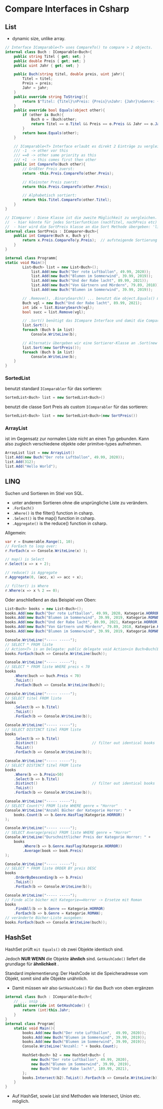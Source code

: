 # Compare Interfaces in Csharp

## List
- dynamic size, unlike array.
```cs
// Interface IComparable<T> uses CompareTo() to compare > 2 objects.
internal class Buch : IComparable<Buch>{
    public string Titel { get; set; }
    public double Preis { get; set; }
    public uint Jahr { get; set; }

    public Buch(string titel, double preis, uint jahr){
        Titel = titel;
        Preis = preis;
        Jahr = jahr;
    }
    public override string ToString(){
        return $"Titel: {Titel}\nPreis: {Preis}\nJahr: {Jahr}\nGenre: {Genre}\n";
    }
    public override bool Equals(object other){
        if (other is Buch){
            Buch o = (Buch)other;
            return Titel == o.Titel && Preis == o.Preis && Jahr == o.Jahr && Genre == o.Genre;
        }
        return base.Equals(other);
    }

    // IComparable<T> Interface erlaubt es direkt 2 Einträge zu vergleichen und damit direkt 'list.Sort()' aufzurufen.
    /// -1  -> other vor this
    /// ==0 -> other same priority as this
    /// +1  -> this comes first then other
    public int CompareTo(Buch other){
        // Größter Preis zuerst:
        return -this.Preis.CompareTo(other.Preis);

        // Kleinster Preis zuerst:
        return this.Preis.CompareTo(other.Preis);

        // Alphabetisch sortiert:
        return this.Titel.CompareTo(other.Titel);
    }
}

// IComparer : Diese Klasse ist die zweite Möglichkeit zu vergleichen. Mithilfe einer externen Klasse vom Typ IComparer<T>
//  - hier könnte für jedes Sortierfuntkion (nachTitel, nachPreis etc) eine gesonderte Sortierfunktion erstellt werden
//  - hier wird die SortPreis klasse an die Sort Methode übergeben: 'list.Sort(new SortPreis())'
internal class SortPreis : IComparer<Buch>{
    public int Compare(Buch x, Buch y){
        return x.Preis.CompareTo(y.Preis);  // aufsteigende Sortierung nach Preis
    }
}

internal class Programm{
static void Main(){
        List<Buch> list = new List<Buch>();
            list.Add(new Buch("Der rote Luftballon", 49.99, 2020));
            list.Add(new Buch("Blumen im Sommerwind", 39.99, 2019));
            list.Add(new Buch("Und der Rabe lacht", 89.99, 2021));
            list.Add(new Buch("Von Gärtnern und Mördern", 79.89, 2018));
            list.Add(new Buch("Blumen im Sommerwind", 39.99, 2019));

        // .Remove(), .BinarySearch() ... benutzt die object.Equals() methode. Um nicht nur die objekt pointer zu vergleichen überschreiben wir sie in der Klasse Buch
        Buch vgl = new Buch("Und der Rabe lacht", 89.99, 2021);
        int idx = list.BinarySearch(vgl);
        bool succ = list.Remove(vgl);

        // .Sort() benötigt das ICompare Interface und damit die CompareTo() Methode direkt in der Klasse Buch
        list.Sort();
        foreach (Buch b in list)
            Console.WriteLine(b);

        // Alternativ übergeben wir eine Sortierer-Klasse an .Sort(new sortierer):
        list.Sort(new SortPreis());
        foreach (Buch b in list)
            Console.WriteLine(b);
    }
}
```
### SortedList
benutzt standard `IComparabler` für das sortieren:
```cs
SortedList<Buch> list = new SortedList<Buch>()
```

benutzt die classe Sort Preis als custom `IComparabler` für das sortieren:
```cs
SortedList<Buch> list = new SortedList<Buch>(new SortPreis())
```

### ArrayList
ist im Gegensatz zur normalen Liste nicht an einen Typ gebunden. Kann also zugleich verschiedene objekte oder primitve-types aufnehmen.
```cs
ArrayList list = new ArrayList()
list.Add(new Buch("Der rote Luftballon", 49.99, 2020));
list.Add(312);
list.Add("Hello World");
```

## LINQ
Suchen und Sortieren im Stiel von SQL.
- unter anderem Sortieren ohne die ursprüngliche Liste zu verändern.
- `.ForEach()` 
- `.Where()` is the filter() function in csharp.
- `.Select()` is the  map() function in csharp.
- `.Aggregate()` is the  reduce() function in csharp.

Allgemein:
```cs
var r = Enumerable.Range(1, 10);
// ForEach to loop over:
r.ForEach(x => Console.WriteLine(x) );

// map() is Select
r.Select(x => x + 2);

// reduce() is Aggregate
r.Aggregate(0, (acc, x) => acc + x);

// filter() is Where
r.Where(x => x % 2 == 0);
```

Oder anschließend an das Beispiel von Oben:
```cs
List<Buch> books = new List<Buch>();
books.Add(new Buch("Der rote Luftballon", 49.99, 2020, Kategorie.HORROR));
books.Add(new Buch("Blumen im Sommerwind", 39.99, 2019, Kategorie.ROMAN));
books.Add(new Buch("Und der Rabe lacht", 89.99, 2021, Kategorie.HORROR));
books.Add(new Buch("Von Gärtnern und Mördern", 79.89, 2018, Kategorie.KRIMI | Kategorie.HORROR));
books.Add(new Buch("Blumen im Sommerwind", 39.99, 2019, Kategorie.ROMAN));

Console.WriteLine("----- -----");
// SELECT * FROM liste
// Action<T> is an Delegate: public delegate void Action<in Buch>Buch(Buch buch){ }
books.ForEach(buch => Console.WriteLine(buch));

Console.WriteLine("----- -----");
// SELECT * FROM liste WHERE preis < 70
books
    .Where(buch => buch.Preis < 70)
    .ToList()
    .ForEach(Buch => Console.WriteLine(Buch));

Console.WriteLine("----- -----");
// SELECT titel FROM liste
books
    .Select(b => b.Titel)
    .ToList()
    .ForEach(b => Console.WriteLine(b));

Console.WriteLine("----- -----");
// SELECT DISTINCT titel FROM liste
books
    .Select(b => b.Titel)
    .Distinct()                         // filter out identical books
    .ToList() 
    .ForEach(b => Console.WriteLine(b));

Console.WriteLine("----- -----");
// SELECT DISTINCT titel FROM liste
books
    .Where(b => b.Preis>50)
    .Select(b => b.Titel)
    .Distinct()                         // filter out identical books
    .ToList()
    .ForEach(b => Console.WriteLine(b));

Console.WriteLine("----- -----");
// SELECT Count(*) FROM liste WHERE genre = "Horror"
Console.WriteLine("Anzahl Bücher der Kategorie Horror: " + 
    books.Count(b => b.Genre.HasFlag(Kategorie.HORROR)) 
);

Console.WriteLine("----- -----");
// SELECT Average(preis) FROM liste WHERE genre = "Horror"
Console.WriteLine("Durschnittlicher Preis der Kategorie Horror: " +
    books
        .Where(b => b.Genre.HasFlag(Kategorie.HORROR))
        .Average(book => book.Preis)
);

Console.WriteLine("----- -----");
// SELECT * FROM liste ORDER BY preis DESC
books
    .OrderByDescending(b => b.Preis)
    .ToList()
    .ForEach(b => Console.WriteLine(b));

Console.WriteLine("----- -----");
// Finde alle bücher mit Kategorie==Horror -> Ersetze mit Roman
books
    .FindAll(b => b.Genre == Kategorie.HORROR)
    .ForEach(b => b.Genre = Kategorie.ROMAN);
// veränderte Bücher-Liste ausgeben:
books.ForEach(buch => Console.WriteLine(buch));
```

## HashSet
HashSet prüft `mit Equals()` ob zwei Objekte identisch sind.

Jedoch **NUR WENN** die Objekte **ähnlich** sind. `GetHashCode()` liefert die grundlage für **ähnlichkeit** .

Standard implementierung: Der HashCode ist die Speicheradresse vom Objekt, somit sind alle Objekte unähnlich.
- Damit müssen wir also `GetHashCode()` für das Buch von oben ergänzen
```cs
internal class Buch : IComparable<Buch>{
    // ... snip ...
    public override int GetHashCode() {
        return (int)this.Jahr;
    }
}
internal class Program{
    static void Main(){
        books.Add(new Buch("Der rote Luftballon",  49.99, 2020));
        books.Add(new Buch("Blumen im Sommerwind", 39.99, 2019));
        books.Add(new Buch("Blumen im Sommerwind", 39.99, 2019));       // das sollte nicht mehr hinzugefügt werden.
        Console.WriteLine("Anzahl: " + books.Count);                    // -> Anzahl: 2

        HashSet<Buch> b2 = new HashSet<Buch> {
            new Buch("Der rote Luftballon", 49.99, 2020),               // schnittmenge
            new Buch("Blumen im Sommerwind", 39.99, 2019),              // schnittmenge
            new Buch("Und der Rabe lacht", 189.99, 2021),               // außerhalb
        };
        books.Intersect(b2).ToList().ForEach(b => Console.WriteLine(b));
    }
}
```
- Auf HashSet, sowie List sind Methoden wie Intersect, Union etc. möglich.